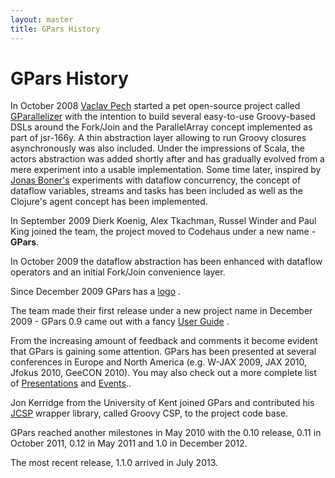 ```yaml
---
layout: master
title: GPars History
---
```


# GPars History

In October 2008 [Vaclav Pech](http://www.vaclavpech.eu/index.html) started a
pet open-source project called
[GParallelizer](http://code.google.com/p/gparallelizer/) with the intention to
build several easy-to-use Groovy-based DSLs around the Fork/Join and the
ParallelArray concept implemented as part of jsr-166y. A thin abstraction
layer allowing to run Groovy closures asynchronously was also included. Under
the impressions of Scala, the actors abstraction was added shortly after and
has gradually evolved from a mere experiment into a usable implementation.
Some time later, inspired by [Jonas Boner's](http://jonasboner.com/)
experiments with dataflow concurrency, the concept of dataflow variables,
streams and tasks has been included as well as the Clojure's agent concept has
been implemented.

In September 2009 Dierk Koenig, Alex Tkachman, Russel Winder and Paul King
joined the team, the project moved to Codehaus under a new name - **GPars**.

In October 2009 the dataflow abstraction has been enhanced with dataflow
operators and an initial Fork/Join convenience layer.

Since December 2009 GPars has a [logo](GPars+Logo) .

The team made their first release under a new project name in December 2009 -
GPars 0.9 came out with a fancy [User
Guide](http://www.gpars.org/guide/index.html) .

From the increasing amount of feedback and comments it become evident that
GPars is gaining some attention. GPars has been presented at several
conferences in Europe and North America (e.g. W-JAX 2009, JAX 2010, Jfokus
2010, GeeCON 2010). You may also check out a more complete list of
[Presentations](Presentations) and [Events](Events)..

Jon Kerridge from the University of Kent joined GPars and contributed his
[JCSP](http://www.cs.kent.ac.uk/projects/ofa/jcsp/) wrapper library, called
Groovy CSP, to the project code base.

GPars reached another milestones in May 2010 with the 0.10 release, 0.11 in
October 2011, 0.12 in May 2011 and 1.0 in December 2012.

The most recent release, 1.1.0 arrived in July 2013.

